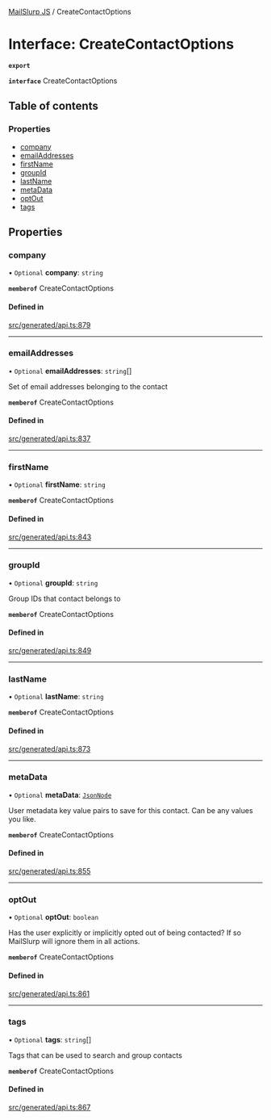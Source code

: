 [MailSlurp JS](../README.md) / CreateContactOptions

# Interface: CreateContactOptions

**`export`**

**`interface`** CreateContactOptions

## Table of contents

### Properties

- [company](CreateContactOptions.md#company)
- [emailAddresses](CreateContactOptions.md#emailaddresses)
- [firstName](CreateContactOptions.md#firstname)
- [groupId](CreateContactOptions.md#groupid)
- [lastName](CreateContactOptions.md#lastname)
- [metaData](CreateContactOptions.md#metadata)
- [optOut](CreateContactOptions.md#optout)
- [tags](CreateContactOptions.md#tags)

## Properties

### company

• `Optional` **company**: `string`

**`memberof`** CreateContactOptions

#### Defined in

[src/generated/api.ts:879](https://github.com/mailslurp/mailslurp-client/blob/20b4039/src/generated/api.ts#L879)

___

### emailAddresses

• `Optional` **emailAddresses**: `string`[]

Set of email addresses belonging to the contact

**`memberof`** CreateContactOptions

#### Defined in

[src/generated/api.ts:837](https://github.com/mailslurp/mailslurp-client/blob/20b4039/src/generated/api.ts#L837)

___

### firstName

• `Optional` **firstName**: `string`

**`memberof`** CreateContactOptions

#### Defined in

[src/generated/api.ts:843](https://github.com/mailslurp/mailslurp-client/blob/20b4039/src/generated/api.ts#L843)

___

### groupId

• `Optional` **groupId**: `string`

Group IDs that contact belongs to

**`memberof`** CreateContactOptions

#### Defined in

[src/generated/api.ts:849](https://github.com/mailslurp/mailslurp-client/blob/20b4039/src/generated/api.ts#L849)

___

### lastName

• `Optional` **lastName**: `string`

**`memberof`** CreateContactOptions

#### Defined in

[src/generated/api.ts:873](https://github.com/mailslurp/mailslurp-client/blob/20b4039/src/generated/api.ts#L873)

___

### metaData

• `Optional` **metaData**: [`JsonNode`](JsonNode.md)

User metadata key value pairs to save for this contact. Can be any values you like.

**`memberof`** CreateContactOptions

#### Defined in

[src/generated/api.ts:855](https://github.com/mailslurp/mailslurp-client/blob/20b4039/src/generated/api.ts#L855)

___

### optOut

• `Optional` **optOut**: `boolean`

Has the user explicitly or implicitly opted out of being contacted? If so MailSlurp will ignore them in all actions.

**`memberof`** CreateContactOptions

#### Defined in

[src/generated/api.ts:861](https://github.com/mailslurp/mailslurp-client/blob/20b4039/src/generated/api.ts#L861)

___

### tags

• `Optional` **tags**: `string`[]

Tags that can be used to search and group contacts

**`memberof`** CreateContactOptions

#### Defined in

[src/generated/api.ts:867](https://github.com/mailslurp/mailslurp-client/blob/20b4039/src/generated/api.ts#L867)
